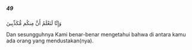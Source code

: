 ##### 49

<span class="ayah">وَإِنَّا لَنَعْلَمُ أَنَّ مِنكُم مُّكَذِّبِينَ</span>

<span class="ayah_translation">Dan sesungguhnya Kami benar-benar mengetahui bahwa di antara kamu ada orang yang mendustakan(nya).</span>
